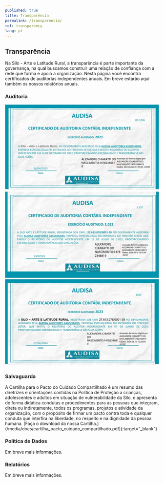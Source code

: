 ```yaml
---
published: true
title: Transparência
permalink: /transparencia/
ref: transparency
lang: pt
---
```


<h2>Transparência</h2>

Na Silo - Arte e Latitude Rural, a transparência é parte importante da governança, na qual buscamos construir uma relação de confiança com a rede que forma e apoia a organização. Nesta página você encontra certificados de auditorias independentes anuais. Em breve estarão aqui também os nossos relatórios anuais.

<div class="about-section-title-wrapper">
  <h3 class="about-section-title" id="auditoria">Auditoria</h3>
</div>

<div class="certificados">
  <a href="/media/docs/certificado_silo_2021.pdf" target="_blank">
    <img src="/media/images/certificado_silo_2021.jpg" alt="Certificado de Auditoria 2021">
  </a>
  <a href="/media/docs/certificado_silo_2022.pdf" target="_blank">
    <img src="/media/images/certificado_silo_2022.jpg" alt="Certificado de Auditoria 2022">
  </a>
  <a href="/media/docs/certificado_silo_2023.pdf" target="_blank">
    <img src="/media/images/certificado_silo_2023.jpg" alt="Certificado de Auditoria 2023">
  </a>
</div>

<div class="about-section-title-wrapper">
  <h3 class="about-section-title" id="salvaguarda">Salvaguarda</h3>
</div>
A Cartilha para o Pacto do Cuidado Compartilhado é um resumo das diretrizes e orientações contidas na Política de Proteção a crianças, adolescentes e adultos em situação de vulnerabilidade da Silo, e apresenta de forma didática condutas e procedimentos para as pessoas que integram, direta ou indiretamente, todos os programas, projetos e atividade da organização, com o propósito de firmar um pacto contra toda e qualquer conduta que interfira na liberdade, no respeito e na dignidade da pessoa humana. [Faça o download da nossa Cartilha.](/media/docs/cartilha_pacto_cuidado_compartilhado.pdf){:target="_blank"}

<div class="about-section-title-wrapper">
  <h3 class="about-section-title" id="politica-de-dados">Política de Dados</h3>
</div>
Em breve mais informações.

<div class="about-section-title-wrapper">
  <h3 class="about-section-title" id="relatorios">Relatórios</h3>
</div>
Em breve mais informações.